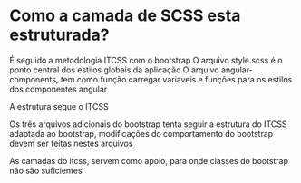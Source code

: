 # Como a camada de SCSS esta estruturada?

É seguido a metodologia ITCSS com o bootstrap
O arquivo style.scss é o ponto central dos estilos globais da aplicação
O arquivo angular-components, tem como função carregar variaveis e funções para os estilos dos componentes angular

A estrutura segue o ITCSS

Os três arquivos adicionais do bootstrap tenta seguir a estrutura do ITCSS adaptada ao bootstrap, modificações do comportamento do bootstrap devem ser feitas nestes arquivos

As camadas do itcss, servem como apoio, para onde classes do bootstrap não são suficientes
